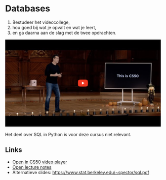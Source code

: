 # Databases

1. Bestudeer het videocollege,
2. hou goed bij wat je opvalt en wat je leert,
3. en ga daarna aan de slag met de twee opdrachten.

![](still.png)

Het deel over SQL in Python is voor deze cursus niet relevant.

## Links

- [Open in CS50 video player](https://video.cs50.io/zrCLRC3Ci1c?start=655)
- [Open lecture notes](https://cs50.harvard.edu/college/2022/fall/notes/7/)
- Alternatieve slides: <https://www.stat.berkeley.edu/~spector/sql.pdf>

